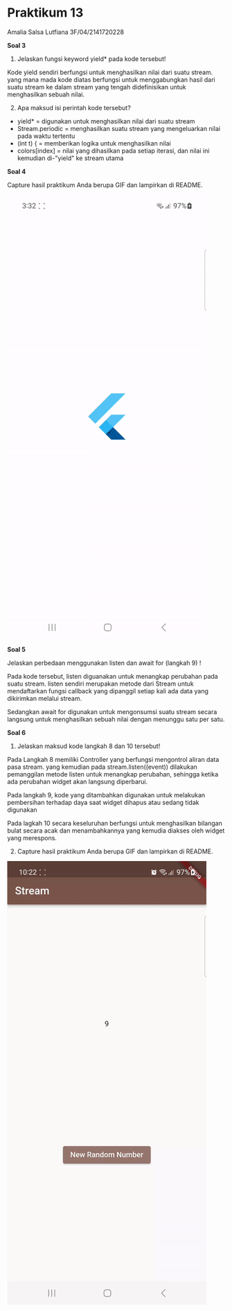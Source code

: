 # Praktikum 13

Amalia Salsa Lutfiana
3F/04/2141720228

**Soal 3**

1. Jelaskan fungsi keyword yield* pada kode tersebut!

Kode yield sendiri berfungsi untuk menghasilkan nilai dari suatu stream. yang mana mada kode diatas berfungsi untuk menggabungkan hasil dari suatu stream ke dalam stream yang tengah didefinisikan untuk menghasilkan sebuah nilai.

2. Apa maksud isi perintah kode tersebut?

- yield* = digunakan untuk menghasilkan nilai dari suatu stream
- Stream.periodic = menghasilkan suatu stream yang mengeluarkan nilai pada waktu tertentu
- (int t) { = memberikan logika untuk menghasilkan nilai
- colors[index] = nilai yang dihasilkan pada setiap iterasi, dan nilai ini kemudian di-"yield" ke stream utama


**Soal 4**

Capture hasil praktikum Anda berupa GIF dan lampirkan di README.

![gif steam_nama](images/soal4.gif)


**Soal 5**

Jelaskan perbedaan menggunakan listen dan await for (langkah 9) !

Pada kode tersebut, listen diguanakan untuk menangkap perubahan pada suatu stream. listen sendiri merupakan metode dari Stream untuk mendaftarkan fungsi callback yang dipanggil setiap kali ada data yang dikirimkan melalui stream.

Sedangkan await for digunakan untuk mengonsumsi suatu stream secara langsung untuk menghasilkan sebuah nilai dengan menunggu satu per satu.


**Soal 6**
1. Jelaskan maksud kode langkah 8 dan 10 tersebut!

Pada Langkah 8 memiliki Controller yang berfungsi mengontrol aliran data pasa stream. yang  kemudian pada stream.listen((event)) dilakukan pemanggilan metode listen untuk menangkap perubahan, sehingga ketika ada perubahan widget akan langsung diperbarui.

Pada langkah 9, kode yang ditambahkan digunakan untuk melakukan pembersihan terhadap daya saat widget dihapus atau sedang tidak digunakan

Pada lagkah 10 secara keseluruhan berfungsi untuk menghasilkan bilangan bulat secara acak dan menambahkannya yang kemudia diakses oleh widget yang merespons.


2. Capture hasil praktikum Anda berupa GIF dan lampirkan di README.

![gif steam_nama](images/soal6.gif)